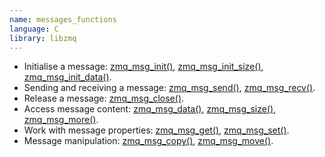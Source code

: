 ```yaml
---
name: messages_functions
language: C
library: libzmq
---
```


* Initialise a message:
  [zmq_msg_init()](https://libzmq.readthedocs.io//master:zmq-msg-init),
  [zmq_msg_init_size()](https://libzmq.readthedocs.io//master:zmq-msg-init-size),
  [zmq_msg_init_data()](https://libzmq.readthedocs.io//master:zmq-msg-init-data).
* Sending and receiving a message:
  [zmq_msg_send()](https://libzmq.readthedocs.io//master:zmq-msg-send),
  [zmq_msg_recv()](https://libzmq.readthedocs.io//master:zmq-msg-recv).
* Release a message:
  [zmq_msg_close()](https://libzmq.readthedocs.io//master:zmq-msg-close).
* Access message content:
  [zmq_msg_data()](https://libzmq.readthedocs.io//master:zmq-msg-data),
  [zmq_msg_size()](https://libzmq.readthedocs.io//master:zmq-msg-size),
  [zmq_msg_more()](https://libzmq.readthedocs.io//master:zmq-msg-more).
* Work with message properties:
  [zmq_msg_get()](https://libzmq.readthedocs.io//master:zmq-msg-get),
  [zmq_msg_set()](https://libzmq.readthedocs.io//master:zmq-msg-set).
* Message manipulation:
  [zmq_msg_copy()](https://libzmq.readthedocs.io//master:zmq-msg-copy),
  [zmq_msg_move()](https://libzmq.readthedocs.io//master:zmq-msg-move).
